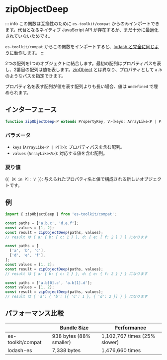 # zipObjectDeep

::: info
この関数は互換性のために `es-toolkit/compat` からのみインポートできます。代替となるネイティブ JavaScript API が存在するか、まだ十分に最適化されていないためです。

`es-toolkit/compat` からこの関数をインポートすると、[lodash と完全に同じように動作](../../../compatibility.md)します。
:::

2つの配列を1つのオブジェクトに結合します。最初の配列はプロパティパスを表し、2番目の配列は値を表します。[zipObject](../../array/zipObject.md) とは異なり、プロパティとして `a.b` のようなパスを指定できます。

プロパティ名を表す配列が値を表す配列よりも長い場合、値は `undefined` で埋められます。

## インターフェース

```typescript
function zipObjectDeep<P extends PropertyKey, V>(keys: ArrayLike<P | P[]>, values: ArrayLike<V>): { [K in P]: V };
```

### パラメータ

- `keys` (`ArrayLike<P | P[]>`): プロパティパスを含む配列。
- `values` (`ArrayLike<V>`): 対応する値を含む配列。

### 戻り値

(`{ [K in P]: V }`): 与えられたプロパティ名と値で構成される新しいオブジェクトです。

## 例

```typescript
import { zipObjectDeep } from 'es-toolkit/compat';

const paths = ['a.b.c', 'd.e.f'];
const values = [1, 2];
const result = zipObjectDeep(paths, values);
// result は { a: { b: { c: 1 } }, d: { e: { f: 2 } } } になります

const paths = [
  ['a', 'b', 'c'],
  ['d', 'e', 'f'],
];
const values = [1, 2];
const result = zipObjectDeep(paths, values);
// result は { a: { b: { c: 1 } }, d: { e: { f: 2 } } } になります

const paths = ['a.b[0].c', 'a.b[1].d'];
const values = [1, 2];
const result = zipObjectDeep(paths, values);
// result は { 'a': { 'b': [{ 'c': 1 }, { 'd': 2 }] } } になります
```

## パフォーマンス比較

|                   | [Bundle Size](../../../bundle-size.md) | [Performance](../../../performance.md) |
| ----------------- | -------------------------------------- | -------------------------------------- |
| es-toolkit/compat | 938 bytes (88% smaller)                | 1,102,767 times (25% slower)           |
| lodash-es         | 7,338 bytes                            | 1,476,660 times                        |
